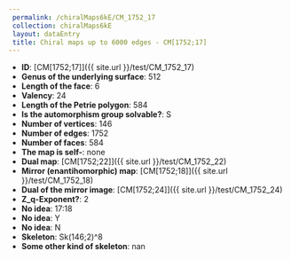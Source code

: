 ```yaml
--- 
 permalink: /chiralMaps6kE/CM_1752_17 
 collection: chiralMaps6kE
 layout: dataEntry
 title: Chiral maps up to 6000 edges - CM[1752;17]
---
```


- **ID**: [CM[1752;17]]({{ site.url }}/test/CM_1752_17)
- **Genus of the underlying surface**: 512
- **Length of the face**: 6
- **Valency**: 24
- **Length of the Petrie polygon**: 584
- **Is the automorphism group solvable?**: S
- **Number of vertices**: 146
- **Number of edges**: 1752
- **Number of faces**: 584
- **The map is self-**: none
- **Dual map**: [CM[1752;22]]({{ site.url }}/test/CM_1752_22)
- **Mirror (enantihomorphic) map**: [CM[1752;18]]({{ site.url }}/test/CM_1752_18)
- **Dual of the mirror image**: [CM[1752;24]]({{ site.url }}/test/CM_1752_24)
- **Z_q-Exponent?**: 2
- **No idea**:  17:18
- **No idea**: Y
- **No idea**: N
- **Skeleton**: Sk(146;2)^8
- **Some other kind of skeleton**: nan

